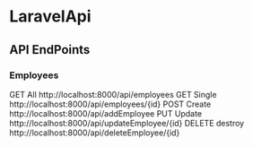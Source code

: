 # LaravelApi

## API EndPoints
### Employees

GET All http://localhost:8000/api/employees
GET Single http://localhost:8000/api/employees/{id}
POST Create http://localhost:8000/api/addEmployee
PUT Update http://localhost:8000/api/updateEmployee/{id}
DELETE destroy http://localhost:8000/api/deleteEmployee/{id}
